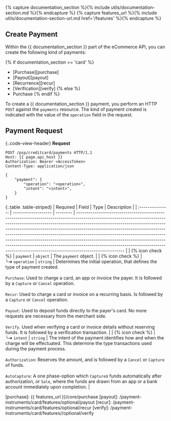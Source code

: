 {% capture documentation_section %}{% include utils/documentation-section.md %}{% endcapture %}
{% capture features_url %}{% include utils/documentation-section-url.md href='/features' %}{% endcapture %}

## Create Payment

Within the {{ documentation_section }} part of the eCommerce API, you can create
the following kind of payments:

{% if documentation_section == 'card' %}

*   [Purchase][purchase]
*   [Payout][payout]
*   [Recurrence][recur]
*   [Verification][verify]
{% else %}
*   Purchase
{% endif %}

To create a {{ documentation_section }} payment, you perform an HTTP `POST`
against the `payments` resource. The kind of payment created is indicated with
the value of the `operation` field in the request.

## Payment Request

{:.code-view-header}
**Request**

```http
POST /psp/creditcard/payments HTTP/1.1
Host: {{ page.api_host }}
Authorization: Bearer <AccessToken>
Content-Type: application/json

{
    "payment": {
        "operation": "<operation>",
        "intent": "<intent>",
    }
}
```

{:.table .table-striped}
|     Required     | Field               | Type     | Description                                                                                                                                                                                                                                                                                                                                                                                                                                                                                                                                                                               |
| :--------------: | ------------------- | -------- | ----------------------------------------------------------------------------------------------------------------------------------------------------------------------------------------------------------------------------------------------------------------------------------------------------------------------------------------------------------------------------------------------------------------------------------------------------------------------------------------------------------------------------------------------------------------------------------------- |
| {% icon check %} | `payment`           | `object` | The `payment` object.                                                                                                                                                                                                                                                                                                                                                                                                                                                                                                                                                                 |
| {% icon check %} | └➔&nbsp;`operation` | `string` | Determines the initial operation, that defines the type of payment created.<br> <br> `Purchase`: Used to charge a card, an app or invoice the payer. It is followed by a `Capture` or `Cancel` operation.<br> <br> `Recur`: Used to charge a card or invoice on a recurring basis. Is followed by a `Capture` or `Cancel` operation.<br> <br>`Payout`: Used to deposit funds directly to the payer's card. No more requests are necessary from the merchant side.<br> <br>`Verify`. Used when verifying a card or invoice details without reserving funds. It is followed by a verification transaction. |
| {% icon check %} | └➔&nbsp;`intent`    | `string` | The intent of the payment identifies how and when the charge will be effectuated. This determine the type transactions used during the payment process.<br> <br>`Authorization`: Reserves the amount, and is followed by a `Cancel` or `Capture` of funds.<br> <br>`AutoCapture`: A one phase-option which `Capture`s funds automatically after authorization, or `Sale`, where the funds are drawn from an app or a bank account immediately upon completion.                                                                                                                                                                                          |

[purchase]: {{ features_url }}/core/purchase
[payout]: /payment-instruments/card/features/optional/payout
[recur]: /payment-instruments/card/features/optional/recur
[verify]: /payment-instruments/card/features//optional/verify
